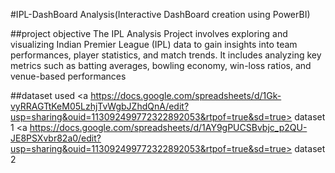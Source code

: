 #IPL-DashBoard Analysis(Interactive DashBoard creation using PowerBI)

##project objective
The IPL Analysis Project involves exploring and visualizing Indian Premier League (IPL) data to gain insights into team performances, player statistics, and match trends. It includes analyzing key metrics such as batting averages, bowling economy, win-loss ratios, and venue-based performances

##dataset used
<a https://docs.google.com/spreadsheets/d/1Gk-vyRRAGTtKeM05LzhjTvWgbJZhdQnA/edit?usp=sharing&ouid=113092499772322892053&rtpof=true&sd=true> dataset 1 </a>
<a https://docs.google.com/spreadsheets/d/1AY9gPUCSBvbjc_p2QU-JE8PSXvbr82a0/edit?usp=sharing&ouid=113092499772322892053&rtpof=true&sd=true> dataset 2 </a>
